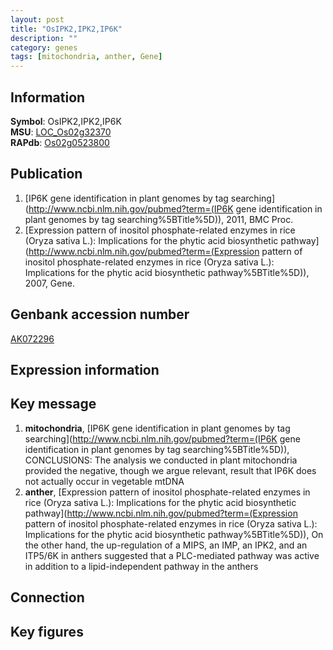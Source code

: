 ```yaml
---
layout: post
title: "OsIPK2,IPK2,IP6K"
description: ""
category: genes
tags: [mitochondria, anther, Gene]
---
```


## Information
__Symbol__: OsIPK2,IPK2,IP6K  
__MSU__: [LOC_Os02g32370](http://rice.plantbiology.msu.edu/cgi-bin/ORF_infopage.cgi?orf=LOC_Os02g32370)  
__RAPdb__: [Os02g0523800](http://rapdb.dna.affrc.go.jp/viewer/gbrowse_details/irgsp1?name=Os02g0523800)  

## Publication
1. [IP6K gene identification in plant genomes by tag searching](http://www.ncbi.nlm.nih.gov/pubmed?term=(IP6K gene identification in plant genomes by tag searching%5BTitle%5D)), 2011, BMC Proc.
2. [Expression pattern of inositol phosphate-related enzymes in rice (Oryza sativa L.): Implications for the phytic acid biosynthetic pathway](http://www.ncbi.nlm.nih.gov/pubmed?term=(Expression pattern of inositol phosphate-related enzymes in rice (Oryza sativa L.): Implications for the phytic acid biosynthetic pathway%5BTitle%5D)), 2007, Gene.

## Genbank accession number
[AK072296](http://www.ncbi.nlm.nih.gov/nuccore/AK072296)

## Expression information

## Key message
1. __mitochondria__, [IP6K gene identification in plant genomes by tag searching](http://www.ncbi.nlm.nih.gov/pubmed?term=(IP6K gene identification in plant genomes by tag searching%5BTitle%5D)),  CONCLUSIONS: The analysis we conducted in plant mitochondria provided the negative, though we argue relevant, result that IP6K does not actually occur in vegetable mtDNA
2. __anther__, [Expression pattern of inositol phosphate-related enzymes in rice (Oryza sativa L.): Implications for the phytic acid biosynthetic pathway](http://www.ncbi.nlm.nih.gov/pubmed?term=(Expression pattern of inositol phosphate-related enzymes in rice (Oryza sativa L.): Implications for the phytic acid biosynthetic pathway%5BTitle%5D)),  On the other hand, the up-regulation of a MIPS, an IMP, an IPK2, and an ITP5/6K in anthers suggested that a PLC-mediated pathway was active in addition to a lipid-independent pathway in the anthers

## Connection

## Key figures



